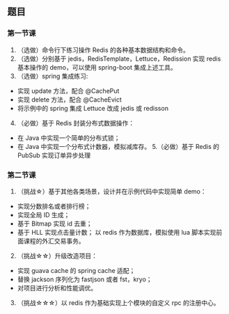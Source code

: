 ## 题目

### 第一节课
1. （选做）命令行下练习操作 Redis 的各种基本数据结构和命令。
2. （选做）分别基于 jedis，RedisTemplate，Lettuce，Redission 实现 redis 基本操作的 demo，可以使用 spring-boot 集成上述工具。
3. （选做）spring 集成练习:
- 实现 update 方法，配合 @CachePut
- 实现 delete 方法，配合 @CacheEvict
- 将示例中的 spring 集成 Lettuce 改成 jedis 或 redisson
4. （必做）基于 Redis 封装分布式数据操作：
- 在 Java 中实现一个简单的分布式锁；
- 在 Java 中实现一个分布式计数器，模拟减库存。
5.（必做）基于 Redis 的 PubSub 实现订单异步处理

### 第二节课

1. （挑战☆）基于其他各类场景，设计并在示例代码中实现简单 demo：
- 实现分数排名或者排行榜；
- 实现全局 ID 生成；
- 基于 Bitmap 实现 id 去重；
- 基于 HLL 实现点击量计数；
以 redis 作为数据库，模拟使用 lua 脚本实现前面课程的外汇交易事务。
2. （挑战☆☆）升级改造项目：
- 实现 guava cache 的 spring cache 适配；
- 替换 jackson 序列化为 fastjson 或者 fst，kryo；
- 对项目进行分析和性能调优。
3. （挑战☆☆☆）以 redis 作为基础实现上个模块的自定义 rpc 的注册中心。